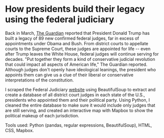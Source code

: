 # How presidents build their legacy using the federal judiciary

Back in March, [The Guardian](https://www.theguardian.com/us-news/2019/mar/10/trump-legacy-conservative-judges-district-courts) reported that President Donald Trump has built a legacy of 89 new confirmed federal judges, far in excess of appointments under Obama and Bush. From district courts to appellate courts to the Supreme Court, these judges are appointed for life -- even after Trump leaves the White House, federal judges will continue serving for decades. "Put together they form a kind of conservative judicial revolution that could impact all aspects of American life," The Guardian reported. Although judges don't openly have ideological leanings, the president who appoints them can give us a clue of their liberal or conservative interpretations of the constitution. 

I scraped the Federal Judiciary [website](https://www.fjc.gov/history/courts/u.s.-district-courts-and-federal-judiciary) using BeautifulSoup to extract and create a database of all district court judges in each state of the U.S., presidents who appointed them and their political party. Using Python, I cleaned the entire database to make sure it would include only judges that are still serving, and created an interactive map with Mapbox to show the political makeup of each jurisdiction.

Tools used: Python (pandas, regular expressions, BeautifulSoup), HTML, CSS, Mapbox.
